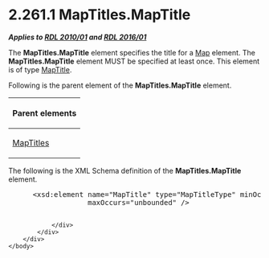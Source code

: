 <html dir="LTR" xmlns:mshelp="http://msdn.microsoft.com/mshelp" xmlns:ddue="http://ddue.schemas.microsoft.com/authoring/2003/5" xmlns:xlink="http://www.w3.org/1999/xlink" xmlns:tool="http://www.microsoft.com/tooltip">
    <head>
        <meta http-equiv="Content-Type" content="text/html; CHARSET=utf-8"></meta>
        <meta name="save" content="history"></meta>
        <title>2.261.1 MapTitles.MapTitle</title>
        <xml>
            <mshelp:toctitle title="2.261.1 MapTitles.MapTitle"></mshelp:toctitle>
            <mshelp:rltitle title="[MS-RDL]: MapTitles.MapTitle"></mshelp:rltitle>
            <mshelp:keyword index="A" term="6a6e8851-ca85-470d-8f00-fe867aa49fc8"></mshelp:keyword>
            <mshelp:attr name="DCSext.ContentType" value="open specification"></mshelp:attr>
            <mshelp:attr name="AssetID" value="6a6e8851-ca85-470d-8f00-fe867aa49fc8"></mshelp:attr>
            <mshelp:attr name="TopicType" value="kbRef"></mshelp:attr>
            <mshelp:attr name="DCSext.Title" value="[MS-RDL]: MapTitles.MapTitle" />
        </xml>
    </head>
    <body>
        <div id="header">
            <h1 class="heading">2.261.1 MapTitles.MapTitle</h1>
        </div>
        <div id="mainSection">
            <div id="mainBody">
                <div id="allHistory" class="saveHistory"></div>
                <div id="sectionSection0" class="section" name="collapseableSection">
                    

<p><b><i>Applies to </i></b><a href="3428e690-a348-4ec7-8a6a-8efb42d2cdee.md"><b><i>RDL 2010/01</i></b></a><b><i>
and </i></b><a href="52ce3983-2bfc-4e72-9359-42aaf5fe4509.md"><b><i>RDL 2016/01</i></b></a></p>

<p>The <b>MapTitles.MapTitle</b> element specifies the title
for a <a href="fd166dd8-6772-4507-b3f6-50a2b7cfd6ac.md">Map</a> element. The <b>MapTitles.MapTitle</b>
element MUST be specified at least once. This element is of type <a href="9b8a7ec3-44b5-46d8-bdca-cb99308fa1f9.md">MapTitle</a>.</p>

<p>Following is the parent element of the <b>MapTitles.MapTitle</b>
element.</p>

<table>
 <thead>
  <tr>
   <th>
   <p>Parent elements</p>
   </th>
  </tr>
 </thead>
 <tr>
  <td>
  <p><a href="97f5272b-2e30-4434-bb6d-0e791dd487d6.md">MapTitles</a></p>
  </td>
 </tr>
</table>

<p>The following is the XML Schema definition of the <b>MapTitles.MapTitle</b>
element.</p>

<dl>
<dd>
<div><pre> &lt;xsd:element name=&quot;MapTitle&quot; type=&quot;MapTitleType&quot; minOccurs=&quot;1&quot; 
              maxOccurs=&quot;unbounded&quot; /&gt;
  
</pre></div>
</dd></dl>


                </div>
            </div>
        </div>
    </body>
</html>